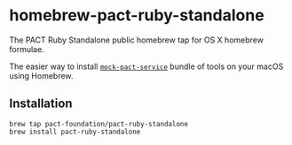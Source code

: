 # homebrew-pact-ruby-standalone

The PACT Ruby Standalone public homebrew tap for OS X homebrew formulae.

The easier way to install [`mock-pact-service`](https://github.com/pact-foundation/pact-ruby-standalone) bundle of tools on your macOS using Homebrew.


## Installation

    brew tap pact-foundation/pact-ruby-standalone
    brew install pact-ruby-standalone

